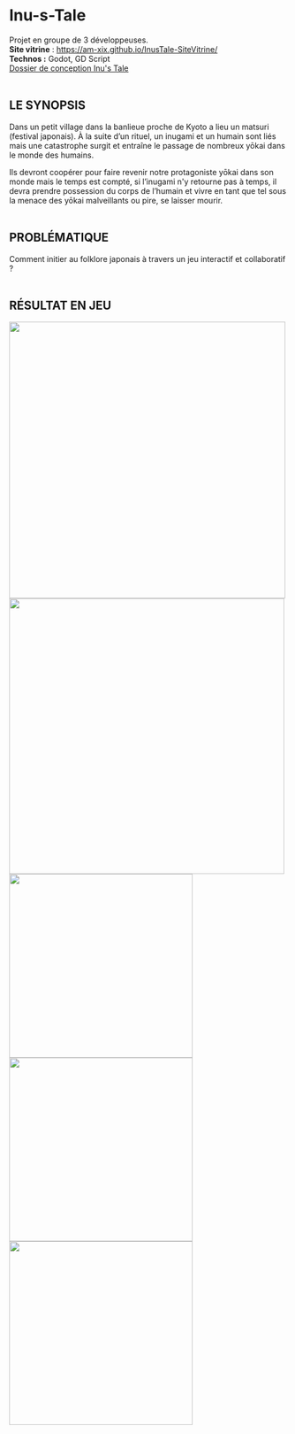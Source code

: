 # Inu-s-Tale

Projet en groupe de 3 développeuses.<br>
**Site vitrine** : https://am-xix.github.io/InusTale-SiteVitrine/<br>
**Technos :** Godot, GD Script<br>
[Dossier de conception Inu's Tale](https://github.com/LouisePrd/Inu-s-Tale/files/11709389/Dossier_de_conception-Groupe-1-Inus-Talepdf.pdf)<br><br>


## LE SYNOPSIS

Dans un petit village dans la banlieue proche de Kyoto a lieu un matsuri (festival japonais). À la suite d’un rituel, un inugami et un humain sont liés mais une catastrophe surgit et entraîne le passage de nombreux yōkai dans le monde des humains.

Ils devront coopérer pour faire revenir notre protagoniste yōkai dans son monde mais le temps est compté, si l’inugami n'y retourne pas à temps, il devra prendre possession du corps de l’humain et vivre en tant que tel sous la menace des yōkai malveillants ou pire, se laisser mourir.<br><br>

 ## PROBLÉMATIQUE
Comment initier au folklore japonais à travers un jeu interactif et collaboratif ?<br><br>

 ## RÉSULTAT EN JEU
<img src="https://github.com/LouisePrd/Inu-s-Tale/assets/77757761/47b2b16f-50aa-421c-801e-fb551a306e8c" style="width:500px">
<img src="https://github.com/LouisePrd/Inu-s-Tale/assets/77757761/4c9ce05e-7bff-40f9-bac0-022581e3b42e" style="width:498px"><br>
<img src="https://github.com/LouisePrd/Inu-s-Tale/assets/77757761/105cca82-c380-4a7d-8766-54a84f5d71a3" style="width:332px">
<img src="https://github.com/LouisePrd/Inu-s-Tale/assets/77757761/4ed4708b-5c36-474b-b883-c81b0fb12072" style="width:332px">
<img src="https://github.com/LouisePrd/Inu-s-Tale/assets/77757761/1db6b1cb-3a87-4ddd-97af-74da3549c612" style="width:332px">

